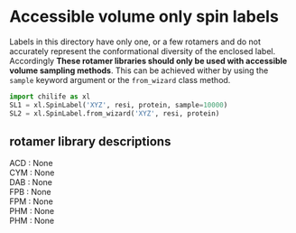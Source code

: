 # Accessible volume only spin labels

Labels in this directory have only one, or a few rotamers and do not accurately represent the conformational diversity of the enclosed label. Accordingly **These rotamer libraries should only be used with accessible volume sampling methods**. This can be achieved wither by using the ``sample`` keyword argument or the ``from_wizard`` class method.

```python
import chilife as xl
SL1 = xl.SpinLabel('XYZ', resi, protein, sample=10000)
SL2 = xl.SpinLabel.from_wizard('XYZ', resi, protein)
```


## rotamer library descriptions
ACD      : None  
CYM      : None  
DAB      : None  
FPB      : None  
FPM      : None  
PHM      : None  
PHM      : None  
